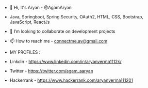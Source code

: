 - 👋 Hi, It's Aryan  - @AgamAryan
- Java, Springboot, Spring Security, OAuth2, HTML, CSS, Bootstrap, JavaScript, ReactJs
- 💞️ I’m looking to collaborate on development projects
- 📫 How to reach me - connectme.av@gmail.com

- MY PROFILES :
- Linkdin - https://www.linkedin.com/in/aryanverma1112k/
- Twitter - https://twitter.com/agam_aaryan
- Hackerrank - https://www.hackerrank.com/aryanverma111201

<!---
AgamAryan/AgamAryan is a ✨ special ✨ repository because its `README.md` (this file) appears on your GitHub profile.
You can click the Preview link to take a look at your changes.
--->
